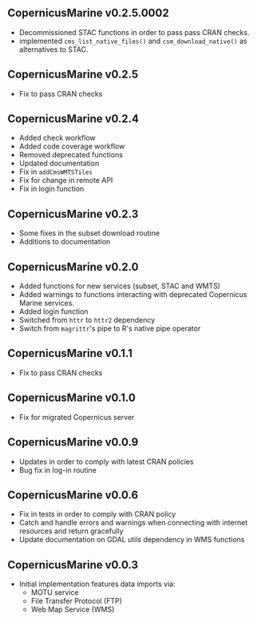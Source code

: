 CopernicusMarine v0.2.5.0002
-------------

 * Decommissioned STAC functions in order to
   pass pass CRAN checks.
 * implemented `cms_list_native_files()` and `csm_download_native()`
   as alternatives to STAC.

CopernicusMarine v0.2.5
-------------

 * Fix to pass CRAN checks

CopernicusMarine v0.2.4
-------------

 * Added check workflow
 * Added code coverage workflow
 * Removed deprecated functions
 * Updated documentation
 * Fix in `addCmsWMTSTiles`
 * Fix for change in remote API
 * Fix in login function

CopernicusMarine v0.2.3
-------------

 * Some fixes in the subset download routine
 * Additions to documentation

CopernicusMarine v0.2.0
-------------

 * Added functions for new services (subset, STAC and WMTS)
 * Added warnings to functions interacting with
   deprecated Copernicus Marine services.
 * Added login function
 * Switched from `httr` to `httr2` dependency
 * Switch from `magrittr`'s pipe to R's native pipe operator

CopernicusMarine v0.1.1
-------------

 * Fix to pass CRAN checks

CopernicusMarine v0.1.0
-------------

 * Fix for migrated Copernicus server

CopernicusMarine v0.0.9
-------------

  * Updates in order to comply with latest CRAN
    policies
  * Bug fix in log-in routine

CopernicusMarine v0.0.6
-------------

  * Fix in tests in order to comply with CRAN
    policy
  * Catch and handle errors and warnings when connecting
    with internet resources and return gracefully
  * Update documentation on GDAL utils dependency
    in WMS functions

CopernicusMarine v0.0.3
-------------

  * Initial implementation features data imports via:
    - MOTU service
    - File Transfer Protocol (FTP)
    - Web Map Service (WMS)
